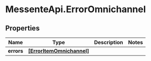 # MessenteApi.ErrorOmnichannel

## Properties
Name | Type | Description | Notes
------------ | ------------- | ------------- | -------------
**errors** | [**[ErrorItemOmnichannel]**](ErrorItemOmnichannel.md) |  | 


